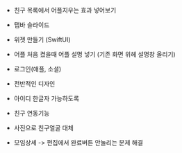 - 친구 목록에서 어플지우는 효과 넣어보기
- 탭바 슬라이드
- 위젯 만들기 (SwiftUI)
- 어플 처음 켰을때 어플 설명 넣기
(기존 화면 위헤 설명창 올리기)

- 로그인(애플, 소셜)
- 전반적인 디자인
- 아이디 한글자 가능하도록
- 친구 연동기능
- 사진으로 친구얼굴 대체
- 모임상세 -> 편집에서 완료버튼 안눌리는 문제 해결